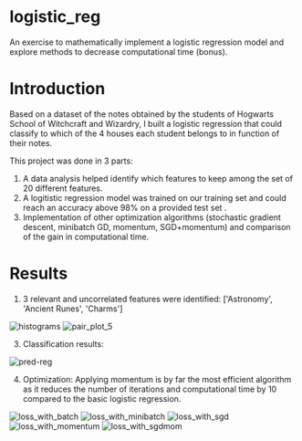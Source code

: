 # logistic_reg
An exercise to mathematically implement a logistic regression model and explore methods to decrease computational time (bonus).

# Introduction
Based on a dataset of the notes obtained by the students of Hogwarts School of Witchcraft and Wizardry, I built a logistic regression that could classify to which of the 4 houses each student belongs to in function of their notes.

This project was done in 3 parts:
1. A data analysis helped identify which features to keep among the set of 20 different features.
2. A logitistic regression model was trained on our training set and could reach an accuracy above 98% on a provided test set .
3. Implementation of other optimization algorithms (stochastic gradient descent, minibatch GD, momentum, SGD+momentum) and comparison of the gain in computational time.

# Results
1. 3 relevant and uncorrelated features were identified: ['Astronomy', 'Ancient Runes', 'Charms']
   
![histograms](https://github.com/E33aS42/logistic_reg/assets/66993020/9c467e84-5ff9-4fb9-8182-c747be78a9ef)
![pair_plot_5](https://github.com/E33aS42/logistic_reg/assets/66993020/919e3673-d524-4d27-94fc-0b6213e3f9aa)

3. Classification results:
   
![pred-reg](https://github.com/E33aS42/logistic_reg/assets/66993020/b615fc35-9d82-4d51-a062-1cab1aa10cbc)

4. Optimization:
Applying momentum is by far the most efficient algorithm as it reduces the number of iterations and computational time by 10 compared to the basic logistic regression.

![loss_with_batch](https://github.com/E33aS42/logistic_reg/assets/66993020/3d1097e8-b025-4b85-ba0c-927bdc626c39)
![loss_with_minibatch](https://github.com/E33aS42/logistic_reg/assets/66993020/a032433a-95d4-414e-b094-d702eb5d765b)
![loss_with_sgd](https://github.com/E33aS42/logistic_reg/assets/66993020/c0e97bbd-a431-479d-a66e-e09d1df4f051)
![loss_with_momentum](https://github.com/E33aS42/logistic_reg/assets/66993020/c121d0d2-1738-40f5-8ac8-0c89a8bd5a87)
![loss_with_sgdmom](https://github.com/E33aS42/logistic_reg/assets/66993020/0168172a-defa-4561-9733-eeca64aa1290)

